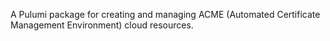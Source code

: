 A Pulumi package for creating and managing ACME (Automated Certificate Management Environment) cloud resources.
